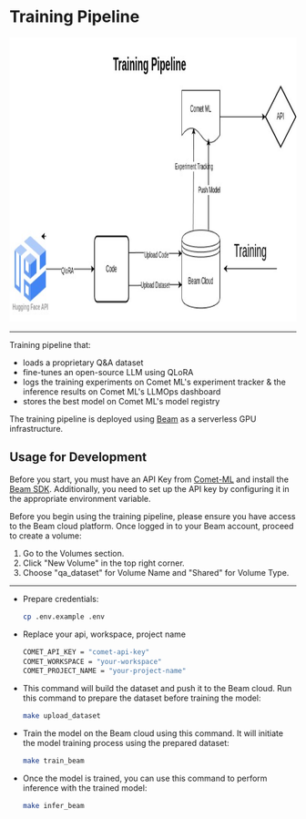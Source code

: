 # Training Pipeline

<img src="training_pipeline.jpg" width="1000" height="500">

---
Training pipeline that:

- loads a proprietary Q&A dataset
- fine-tunes an open-source LLM using QLoRA
- logs the training experiments on Comet ML's experiment tracker & the inference results on Comet ML's LLMOps dashboard
- stores the best model on Comet ML's model registry

The training pipeline is deployed using [Beam](https://docs.beam.cloud/getting-started/installation) as a serverless GPU infrastructure.

## Usage for Development
Before you start, you must have an API Key from [Comet-ML](https://www.comet.com/docs/v2/api-and-sdk/python-sdk/getting-started/) and install the [Beam SDK](https://docs.beam.cloud/getting-started/installation). Additionally, you need to set up the API key by configuring it in the appropriate environment variable.

Before you begin using the training pipeline, please ensure you have access to the Beam cloud platform. Once logged in to your Beam account, proceed to create a volume:

1. Go to the Volumes section.
2. Click "New Volume" in the top right corner.
3. Choose "qa_dataset" for Volume Name and "Shared" for Volume Type.

----

- Prepare credentials:

    ```bash
    cp .env.example .env
    ```

- Replace your api, workspace, project name
    ```bash
    COMET_API_KEY = "comet-api-key"
    COMET_WORKSPACE = "your-workspace"
    COMET_PROJECT_NAME = "your-project-name"
    ```

- This command will build the dataset and push it to the Beam cloud. Run this command to prepare the dataset before training the model:

    ```bash
    make upload_dataset
    ```

- Train the model on the Beam cloud using this command. It will initiate the model training process using the prepared dataset:

    ```bash
    make train_beam
    ```

- Once the model is trained, you can use this command to perform inference with the trained model:

    ```bash
    make infer_beam
    ```